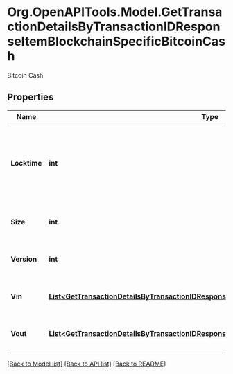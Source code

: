 # Org.OpenAPITools.Model.GetTransactionDetailsByTransactionIDResponseItemBlockchainSpecificBitcoinCash
Bitcoin Cash

## Properties

Name | Type | Description | Notes
------------ | ------------- | ------------- | -------------
**Locktime** | **int** | Represents the time at which a particular transaction can be added to the blockchain. | 
**Size** | **int** | Represents the total size of this transaction. | 
**Version** | **int** | Represents transaction version number. | 
**Vin** | [**List&lt;GetTransactionDetailsByTransactionIDResponseItemBlockchainSpecificBitcoinCashVin&gt;**](GetTransactionDetailsByTransactionIDResponseItemBlockchainSpecificBitcoinCashVin.md) | Represents the transaction inputs. | 
**Vout** | [**List&lt;GetTransactionDetailsByTransactionIDResponseItemBlockchainSpecificBitcoinCashVout&gt;**](GetTransactionDetailsByTransactionIDResponseItemBlockchainSpecificBitcoinCashVout.md) | Represents the transaction outputs. | 

[[Back to Model list]](../README.md#documentation-for-models) [[Back to API list]](../README.md#documentation-for-api-endpoints) [[Back to README]](../README.md)

